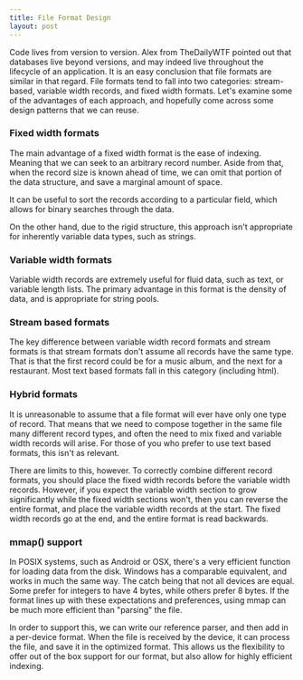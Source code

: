 ```yaml
---
title: File Format Design
layout: post
---
```

Code lives from version to version. Alex from TheDailyWTF pointed out that databases live beyond versions, and may indeed live throughout the lifecycle of an application. It is an easy conclusion that file formats are similar in that regard. File formats tend to fall into two categories: stream-based, variable width records, and fixed width formats. Let's examine some of the advantages of each approach, and hopefully come across some design patterns that we can reuse.

### Fixed width formats

The main advantage of a fixed width format is the ease of indexing. Meaning that we can seek to an arbitrary record number. Aside from that, when the record size is known ahead of time, we can omit that portion of the data structure, and save a marginal amount of space.

It can be useful to sort the records according to a particular field, which allows for binary searches through the data.

On the other hand, due to the rigid structure, this approach isn't appropriate for inherently variable data types, such as strings.

### Variable width formats

Variable width records are extremely useful for fluid data, such as text, or variable length lists. The primary advantage in this format is the density of data, and is appropriate for string pools.

### Stream based formats

The key difference between variable width record formats and stream formats is that stream formats don't assume all records have the same type. That is that the first record could be for a music album, and the next for a restaurant. Most text based formats fall in this category (including html).

### Hybrid formats

It is unreasonable to assume that a file format will ever have only one type of record. That means that we need to compose together in the same file many different record types, and often the need to mix fixed and variable width records will arise. For those of you who prefer to use text based formats, this isn't as relevant.

There are limits to this, however. To correctly combine different record formats, you should place the fixed width records before the variable width records. However, if you expect the variable width section to grow significantly while the fixed width sections won't, then you can reverse the entire format, and place the variable width records at the start. The fixed width records go at the end, and the entire format is read backwards.

### mmap() support

In POSIX systems, such as Android or OSX, there's a very efficient function for loading data from the disk. Windows has a comparable equivalent, and works in much the same way. The catch being that not all devices are equal. Some prefer for integers to have 4 bytes, while others prefer 8 bytes. If the format lines up with these expectations and preferences, using mmap can be much more efficient than "parsing" the file.

In order to support this, we can write our reference parser, and then add in a per-device format. When the file is received by the device, it can process the file, and save it in the optimized format. This allows us the flexibility to offer out of the box support for our format, but also allow for highly efficient indexing.
